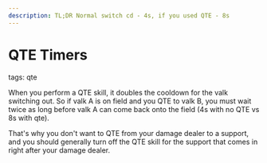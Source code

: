 ```yaml
---
description: TL;DR Normal switch cd - 4s, if you used QTE - 8s
---
```

# QTE Timers
tags: qte

When you perform a QTE skill, it doubles the cooldown for the valk switching out. So if valk A is on field and you QTE to valk B, you must wait twice as long before valk A can come back onto the field (4s with no QTE vs 8s with qte).

That's why you don't want to QTE from your damage dealer to a support, and you should generally turn off the QTE skill for the support that comes in right after your damage dealer.